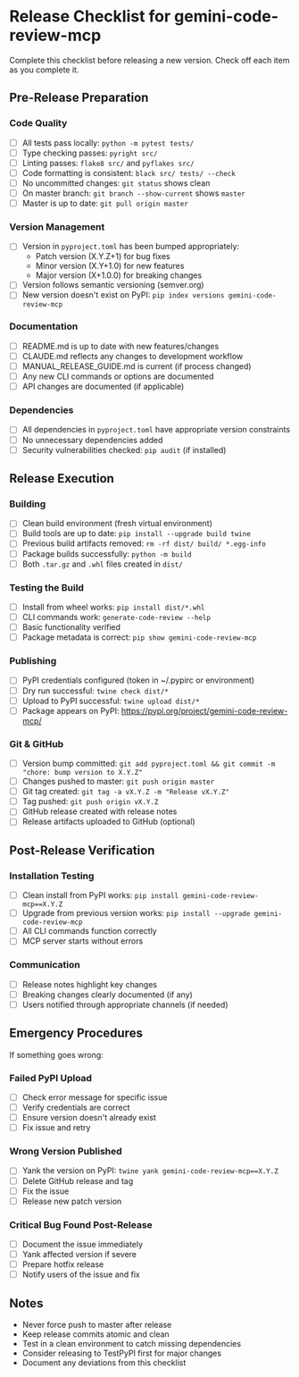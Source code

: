 # Release Checklist for gemini-code-review-mcp

Complete this checklist before releasing a new version. Check off each item as you complete it.

## Pre-Release Preparation

### Code Quality
- [ ] All tests pass locally: `python -m pytest tests/`
- [ ] Type checking passes: `pyright src/`
- [ ] Linting passes: `flake8 src/` and `pyflakes src/`
- [ ] Code formatting is consistent: `black src/ tests/ --check`
- [ ] No uncommitted changes: `git status` shows clean
- [ ] On master branch: `git branch --show-current` shows `master`
- [ ] Master is up to date: `git pull origin master`

### Version Management
- [ ] Version in `pyproject.toml` has been bumped appropriately:
  - Patch version (X.Y.Z+1) for bug fixes
  - Minor version (X.Y+1.0) for new features
  - Major version (X+1.0.0) for breaking changes
- [ ] Version follows semantic versioning (semver.org)
- [ ] New version doesn't exist on PyPI: `pip index versions gemini-code-review-mcp`

### Documentation
- [ ] README.md is up to date with new features/changes
- [ ] CLAUDE.md reflects any changes to development workflow
- [ ] MANUAL_RELEASE_GUIDE.md is current (if process changed)
- [ ] Any new CLI commands or options are documented
- [ ] API changes are documented (if applicable)

### Dependencies
- [ ] All dependencies in `pyproject.toml` have appropriate version constraints
- [ ] No unnecessary dependencies added
- [ ] Security vulnerabilities checked: `pip audit` (if installed)

## Release Execution

### Building
- [ ] Clean build environment (fresh virtual environment)
- [ ] Build tools are up to date: `pip install --upgrade build twine`
- [ ] Previous build artifacts removed: `rm -rf dist/ build/ *.egg-info`
- [ ] Package builds successfully: `python -m build`
- [ ] Both `.tar.gz` and `.whl` files created in `dist/`

### Testing the Build
- [ ] Install from wheel works: `pip install dist/*.whl`
- [ ] CLI commands work: `generate-code-review --help`
- [ ] Basic functionality verified
- [ ] Package metadata is correct: `pip show gemini-code-review-mcp`

### Publishing
- [ ] PyPI credentials configured (token in ~/.pypirc or environment)
- [ ] Dry run successful: `twine check dist/*`
- [ ] Upload to PyPI successful: `twine upload dist/*`
- [ ] Package appears on PyPI: https://pypi.org/project/gemini-code-review-mcp/

### Git & GitHub
- [ ] Version bump committed: `git add pyproject.toml && git commit -m "chore: bump version to X.Y.Z"`
- [ ] Changes pushed to master: `git push origin master`
- [ ] Git tag created: `git tag -a vX.Y.Z -m "Release vX.Y.Z"`
- [ ] Tag pushed: `git push origin vX.Y.Z`
- [ ] GitHub release created with release notes
- [ ] Release artifacts uploaded to GitHub (optional)

## Post-Release Verification

### Installation Testing
- [ ] Clean install from PyPI works: `pip install gemini-code-review-mcp==X.Y.Z`
- [ ] Upgrade from previous version works: `pip install --upgrade gemini-code-review-mcp`
- [ ] All CLI commands function correctly
- [ ] MCP server starts without errors

### Communication
- [ ] Release notes highlight key changes
- [ ] Breaking changes clearly documented (if any)
- [ ] Users notified through appropriate channels (if needed)

## Emergency Procedures

If something goes wrong:

### Failed PyPI Upload
- [ ] Check error message for specific issue
- [ ] Verify credentials are correct
- [ ] Ensure version doesn't already exist
- [ ] Fix issue and retry

### Wrong Version Published
- [ ] Yank the version on PyPI: `twine yank gemini-code-review-mcp==X.Y.Z`
- [ ] Delete GitHub release and tag
- [ ] Fix the issue
- [ ] Release new patch version

### Critical Bug Found Post-Release
- [ ] Document the issue immediately
- [ ] Yank affected version if severe
- [ ] Prepare hotfix release
- [ ] Notify users of the issue and fix

## Notes

- Never force push to master after release
- Keep release commits atomic and clean
- Test in a clean environment to catch missing dependencies
- Consider releasing to TestPyPI first for major changes
- Document any deviations from this checklist